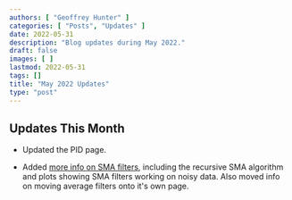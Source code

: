 ```yaml
---
authors: [ "Geoffrey Hunter" ]
categories: [ "Posts", "Updates" ]
date: 2022-05-31
description: "Blog updates during May 2022."
draft: false
images: [ ]
lastmod: 2022-05-31
tags: []
title: "May 2022 Updates"
type: "post"
---
```


## Updates This Month

* Updated the PID page.

* Added [more info on SMA filters](/programming/signal-processing/digital-filters/moving-average-filters/), including the recursive SMA algorithm and plots showing SMA filters working on noisy data. Also moved info on moving average filters onto it's own page.
